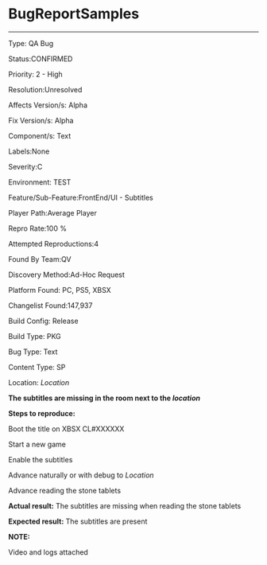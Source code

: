 # BugReportSamples



-----------------------------------------------------------------------------------------

Type: QA Bug

Status:CONFIRMED

Priority: 2 - High

Resolution:Unresolved

Affects Version/s:
Alpha

Fix Version/s:
Alpha

Component/s:
Text

Labels:None

Severity:C

Environment:
TEST

Feature/Sub-Feature:FrontEnd/UI - Subtitles

Player Path:Average Player

Repro Rate:100 %

Attempted Reproductions:4

Found By Team:QV

Discovery Method:Ad-Hoc Request

Platform Found:
PC, PS5, XBSX

Changelist Found:147,937

Build Config:
Release

Build Type:
PKG

Bug Type:
Text

Content Type:
SP

Location:
*Location*

**The subtitles are missing in the room next to the *location***

**Steps to reproduce:**

Boot the title on XBSX CL#XXXXXX

Start a new game

Enable the subtitles

Advance naturally or with debug to *Location*

Advance reading the stone tablets

**Actual result:**
The subtitles are missing when reading the stone tablets

**Expected result:**
The subtitles are present

**NOTE:** 

Video and logs attached 
